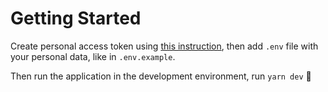 # Getting Started

Create personal access token using <a href="https://docs.github.com/en/free-pro-team@latest/github/authenticating-to-github/creating-a-personal-access-token">this instruction</a>, then add `.env` file with your personal data, like in `.env.example`.

Then run the application in the development environment, run
`yarn dev` 🐣

